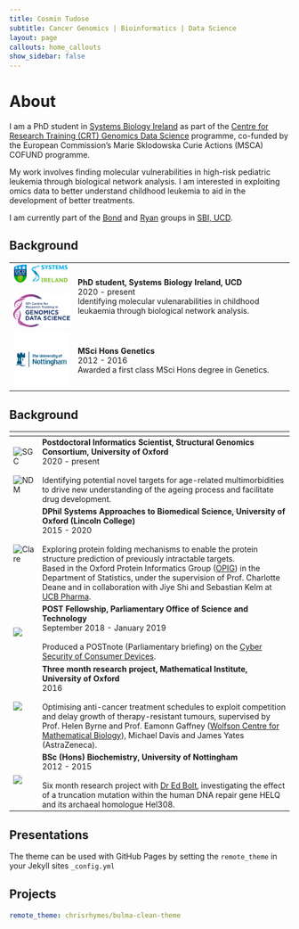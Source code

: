 ```yaml
---
title: Cosmin Tudose
subtitle: Cancer Genomics | Bioinformatics | Data Science
layout: page
callouts: home_callouts
show_sidebar: false
---
```


# About
I am a PhD student in [Systems Biology Ireland](https://www.ucd.ie/sbi/) as part of the [Centre for Research Training (CRT) Genomics Data Science](https://genomicsdatascience.ie/) programme, co-funded by the European Commission’s Marie Sklodowska Curie Actions (MSCA) COFUND programme. 

My work involves finding molecular vulnerabilities in high-risk pediatric leukemia through biological network analysis. I am interested in exploiting omics data to better understand childhood leukemia to aid in the development of better treatments. 

I am currently part of the [Bond](https://www.ucd.ie/sbi/team/groups/bondgroup/) and [Ryan](https://www.ucd.ie/sbi/team/groups/ryangroup/) groups in [SBI, UCD](https://www.ucd.ie/sbi/).


<!---[![Gem Version](https://badge.fury.io/rb/bulma-clean-theme.svg)](https://badge.fury.io/rb/bulma-clean-theme)
![Gem](https://img.shields.io/gem/dt/bulm[
](https://www.ucd.ie/sbi/team/groups/bondgroup/)a-clean-theme.svg)
![GitHub Repo stars](https://img.shields.io/github/stars/chrisrhymes/bulma-clean-theme?style=social)--->

<div class="row" id="background" markdown="1">
  <div class="col-lg-12 col-md-12 col-sm-12">
    <h2><i class="fa fa-graduation-cap"></i> Background</h2>
      <table class="table table-hover">
            <tbody>
            <tr>
              <td><img src="./logos/sbi.png" alt="SGC" width="200"><br><br>
              <img src="./logos/crt.png" alt="NDM" width="200"><br>
</td>
              <td><b>PhD student, Systems Biology Ireland, UCD </b> <br>2020 - present <br>Identifying molecular vulenarabilities in childhood leukaemia through biological network analysis.</td>
              <tr>
              <td><img src="./logos/uon.png" alt="pic" width="100"><br></td>
              <td><b>MSci Hons Genetics </b> <br>2012 - 2016 <br> Awarded a first class MSci Hons degree in Genetics. </td>
              </tr>
  </tbody>
</table>
</div>
</div>
  

   <div class="row" id="background">
      <div class="col-lg-12 col-md-12 col-sm-12">
        <h2><i class="fa fa-graduation-cap"></i> Background</h2>
        <table class="table table-hover">
          <thead>
            <tr>
              <th scope="col-md-1 border-top-0"></th>
              <th scope="col-md-11 border-top-0"></th>
            </tr>
          </thead>
          <tbody>
            <tr>
              <td><img src="images/sgc.png" alt="SGC" width="90"><br><br>
              <img src="images/ndm.jpeg" alt="NDM" width="90"><br>
</td>
              <td><b>Postdoctoral Informatics Scientist, Structural Genomics Consortium, University of Oxford </b> <br>2020 - present </br><br>Identifying potential novel targets for age-related multimorbidities to drive new understanding of the ageing process and facilitate drug development.</td>
            <tr>
              <td><img src="images/stats.jpg" alt="Clare" width="90"><br>
</td>
              <td><b>DPhil Systems Approaches to Biomedical Science, University of Oxford (Lincoln College) </b> <br>2015 - 2020 </br><br> Exploring protein folding mechanisms to 
              enable the protein structure prediction of previously intractable
              targets. <br>Based in the Oxford Protein Informatics Group (<a href="http://opig.stats.ox.ac.uk/">OPIG</a>) in the Department of Statistics, under the supervision of Prof. Charlotte Deane and in collaboration with Jiye Shi and Sebastian Kelm at <a href="http://www.ucb.com/">UCB Pharma</a>.</td>
            </tr>
            <tr>
              <td><img src="images/post.png" width="90"></td>
              <td><b>POST Fellowship, Parliamentary Office of Science and Technology </b> <br> September 2018 - January 2019 </br> <br> Produced a POSTnote (Parliamentary briefing) on the <a href="https://researchbriefings.parliament.uk/ResearchBriefing/Summary/POST-PN-0593">Cyber Security of Consumer Devices</a>. </td>
            </tr>
            <tr>
              <td><img src="images/oxford-mathematics.png" width="90"></td>
              <td><b>Three month research project, Mathematical Institute, University of Oxford </b> <br> 2016 </br> <br> Optimising anti-cancer treatment schedules to exploit competition and delay growth
                of therapy-resistant tumours, supervised by Prof. Helen Byrne and  Prof. Eamonn Gaffney (<a href="https://www.maths.ox.ac.uk/groups/mathematical-biology">Wolfson Centre for Mathematical Biology</a>), Michael Davis and James Yates (AstraZeneca). 
            <tr>
              <td><img src="images/nottingham.png" width="90"></td>
              <td><b>BSc (Hons) Biochemistry, University of Nottingham </b><br> 2012 - 2015 </br><br> Six month research project with <a href="https://www.nottingham.ac.uk/life-sciences/people/ed.bolt">Dr Ed Bolt</a>, investigating the effect of a truncation mutation within the human DNA repair gene HELQ and its archaeal homologue Hel308. </td>
            </tr>
<!--            <tr>
              <td><img src="images/nottingham.png" width="90"></td>
              <td> <b>Ten week research placement, University of Nottingham </b><br>2014</br><br> Working with <a href="https://www.nottingham.ac.uk/life-sciences/people/marios.georgiou">Dr Marios Georgiou</a>, investigating cancer cell signalling and morphology using Drosophila as a model. </td>
</tr> -->
<!--            <tr>
              <td><img src="images/icr.jpg" width="90"></td>
              <td> <b>One month work experience, Institute of Cancer Research </b><br>2014</br><br> Working with the <a href="http://www.icr.ac.uk/our-research/research-divisions/division-of-genetics-and-epidemiology/oncogenetics">Oncogenetics team</a> led by <a href="http://www.icr.ac.uk/our-research/researchers-and-teams/professor-rosalind-eeles">Prof. Ros Eeles</a>, extracting DNA for Genome Wide Association Studies to identify genetic variants predisposing men to prostate cancer. </td> -->
            </tr>
          </tbody>
        </table>
      </div>
    </div>
    

## Presentations

The theme can be used with GitHub Pages by setting the `remote_theme` in your Jekyll sites `_config.yml`


## Projects
```yml
remote_theme: chrisrhymes/bulma-clean-theme
```

<!---## Documentation
For full instructions, please see the [Documentation](/bulma-clean-theme/docs/)
## Page Layouts
This demo site showcases the available page layout options. 
* Sidebar
* Menubar
* Tabs
* Footer
* Hero
* Contents
* Landing Page With Callouts
* Sponsors Page
* Image Gallery
* Recipe Page
* Blog
* Post--->

